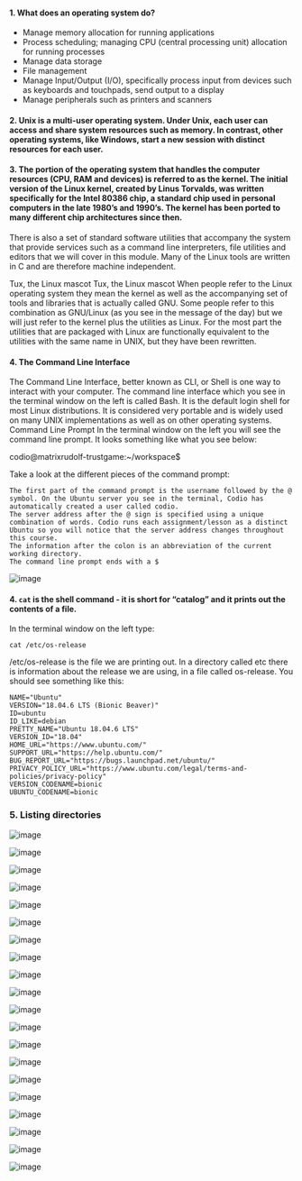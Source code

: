 #### 1. What does an operating system do?

   - Manage memory allocation for running applications
   - Process scheduling; managing CPU (central processing unit) allocation for running processes
   - Manage data storage
   - File management
   - Manage Input/Output (I/O), specifically process input from devices such as keyboards and touchpads, send output to a display
   - Manage peripherals such as printers and scanners

#### 2. Unix is a multi-user operating system. Under Unix, each user can access and share system resources such as memory. In contrast, other operating systems, like Windows, start a new session with distinct resources for each user.

#### 3. The portion of the operating system that handles the computer resources (CPU, RAM and devices) is referred to as the kernel. The initial version of the Linux kernel, created by Linus Torvalds, was written specifically for the Intel 80386 chip, a standard chip used in personal computers in the late 1980’s and 1990’s. The kernel has been ported to many different chip architectures since then.

There is also a set of standard software utilities that accompany the system that provide services such as a command line interpreters, file utilities and editors that we will cover in this module. Many of the Linux tools are written in C and are therefore machine independent.
	
Tux, the Linux mascot
Tux, the Linux mascot
When people refer to the Linux operating system they mean the kernel as well as the accompanying set of tools and libraries that is actually called GNU. Some people refer to this combination as GNU/Linux (as you see in the message of the day) but we will just refer to the kernel plus the utilities as Linux. For the most part the utilities that are packaged with Linux are functionally equivalent to the utilities with the same name in UNIX, but they have been rewritten.



#### 4. The Command Line Interface
The Command Line Interface, better known as CLI, or Shell is one way to interact with your computer. The command line interface which you see in the terminal window on the left is called Bash. It is the default login shell for most Linux distributions. It is considered very portable and is widely used on many UNIX implementations as well as on other operating systems.
Command Line Prompt
In the terminal window on the left you will see the command line prompt. It looks something like what you see below:

codio@matrixrudolf-trustgame:~/workspace$

Take a look at the different pieces of the command prompt:

    The first part of the command prompt is the username followed by the @ symbol. On the Ubuntu server you see in the terminal, Codio has automatically created a user called codio.
    The server address after the @ sign is specified using a unique combination of words. Codio runs each assignment/lesson as a distinct Ubuntu so you will notice that the server address changes throughout this course.
    The information after the colon is an abbreviation of the current working directory.
    The command line prompt ends with a $
    
    
![image](https://user-images.githubusercontent.com/96974600/196700159-100ded28-f3e3-4d10-8b61-7c3901f59b32.png)


#### 4. ```cat``` is the shell command - it is short for “catalog” and it prints out the contents of a file.
In the terminal window on the left type:

```cat /etc/os-release```

/etc/os-release is the file we are printing out. In a directory called etc there is information about the release we are using, in a file called os-release.
You should see something like this:

```
NAME="Ubuntu"
VERSION="18.04.6 LTS (Bionic Beaver)"
ID=ubuntu
ID_LIKE=debian
PRETTY_NAME="Ubuntu 18.04.6 LTS"
VERSION_ID="18.04"
HOME_URL="https://www.ubuntu.com/"
SUPPORT_URL="https://help.ubuntu.com/"
BUG_REPORT_URL="https://bugs.launchpad.net/ubuntu/"
PRIVACY_POLICY_URL="https://www.ubuntu.com/legal/terms-and-policies/privacy-policy"
VERSION_CODENAME=bionic
UBUNTU_CODENAME=bionic
```

### 5. Listing directories
![image](https://user-images.githubusercontent.com/96974600/196708791-11da00ed-bf5e-4168-a59b-0f027208e8b3.png)


![image](https://user-images.githubusercontent.com/96974600/196710880-645016af-a92a-4c39-b193-87f8a0c23b3e.png)

![image](https://user-images.githubusercontent.com/96974600/196712124-9e94a001-89ac-4715-bac5-3cab4da48b6b.png)

![image](https://user-images.githubusercontent.com/96974600/196718699-c7b3dc05-30f4-409b-ab3a-d4b0b0de5c61.png)

![image](https://user-images.githubusercontent.com/96974600/196741896-09ee3b67-71c4-4a3f-9170-a8494c9ccb2a.png)

![image](https://user-images.githubusercontent.com/96974600/196778356-39dfabc7-6726-4ac5-b202-eb41f45aabba.png)

![image](https://user-images.githubusercontent.com/96974600/196780143-f7c725d9-efcc-470f-b028-a240cef7ce23.png)

![image](https://user-images.githubusercontent.com/96974600/196780688-409f26a7-66b2-404f-9e3b-2f44f02992b4.png)

![image](https://user-images.githubusercontent.com/96974600/196781158-8b5db629-91d6-4edd-8457-0ad02d8ab829.png)

![image](https://user-images.githubusercontent.com/96974600/196782560-ba7ce56b-39d9-48ff-bf26-1c5839b54f73.png)

![image](https://user-images.githubusercontent.com/96974600/196782833-5f9498c0-8a1c-438e-94b4-40fdd5d8f18a.png)

![image](https://user-images.githubusercontent.com/96974600/196783497-7a25dbb1-ee28-4fc9-9dc3-0c59aa75acf7.png)

![image](https://user-images.githubusercontent.com/96974600/196783682-a0c35d48-be60-43c0-8a12-c75b09acba02.png)

![image](https://user-images.githubusercontent.com/96974600/196784283-97a39865-b89f-4332-8b5e-918e2d23a13f.png)

![image](https://user-images.githubusercontent.com/96974600/196784750-5f1f2539-4ef9-4613-9a31-593821a6cca6.png)

![image](https://user-images.githubusercontent.com/96974600/196785554-b9384968-82d0-420a-a0f3-5056c62d298b.png)

![image](https://user-images.githubusercontent.com/96974600/196785823-86425b9d-198a-453c-a188-0a9e5ad7b4b2.png)

![image](https://user-images.githubusercontent.com/96974600/196787575-4af80ca4-b9f5-4193-85c4-e275da0742a7.png)

![image](https://user-images.githubusercontent.com/96974600/196787795-966f68e5-b40e-45ba-b5ad-19f1990aae87.png)

![image](https://user-images.githubusercontent.com/96974600/196788184-807f47e3-fcd2-4753-9498-3ef3bcffd6e5.png)








